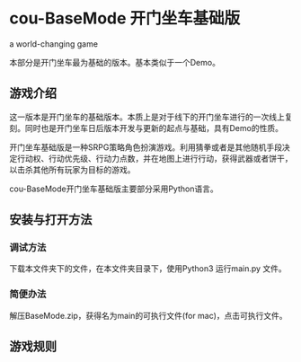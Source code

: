 # cou-BaseMode 开门坐车基础版

a world-changing game



本部分是开门坐车最为基础的版本。基本类似于一个Demo。



## 游戏介绍

这一版本是开门坐车的基础版本。本质上是对于线下的开门坐车进行的一次线上复刻。同时也是开门坐车日后版本开发与更新的起点与基础，具有Demo的性质。

开门坐车基础版是一种SRPG策略角色扮演游戏。利用猜拳或者是其他随机手段决定行动权、行动优先级、行动力点数，并在地图上进行行动，获得武器或者饼干，以击杀其他所有玩家为目标的游戏。

cou-BaseMode开门坐车基础版主要部分采用Python语言。



## 安装与打开方法

### 调试方法

下载本文件夹下的文件，在本文件夹目录下，使用Python3 运行main.py 文件。

### 简便办法

解压BaseMode.zip，获得名为main的可执行文件(for mac)，点击可执行文件。



## 游戏规则

